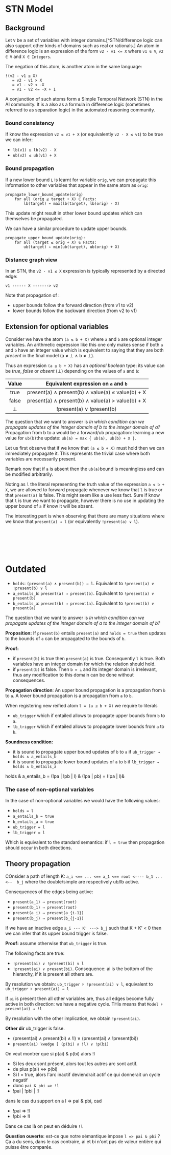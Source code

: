 # STN Model

## Background

Let `V` be a set of variables with integer domains.[^STN/difference logic can also support other kinds of domains such as real or rationals.]
An atom in difference logic is an expression of the form `v2 - v1 <= X` where `v1 ∈ V`, `v2 ∈ V` and `X ∈ Integers`.

The negation of this atom, is another atom in the same language: 
```text
!(v2 - v1 ≤ X)
   = v2 - v1 > X
   = v1 - v2 < -X
   = v1 - v2 <= -X + 1
```

A conjunction of such atoms form a Simple Temporal Network (STN) in the AI community.
It is a also as a formula in difference logic (sometimes referred to as separation logic) in the automated reasoning community.

### Bound consistency 

If know the expression `v2 ≤ v1 + X` (or equivalently `v2 - X ≤ v1`) to be true we can infer:

 - `lb(v1) ≥ lb(v2) - X`
 - `ub(v2) ≤ ub(v1) + X`

 ### Bound propagation

If a new lower bound `L` is learnt for variable `orig`, we can propagate this information to other variables that appear in the same atom as `orig`:

```text
propagate_lower_bound_update(orig)
    for all (orig ≤ target + X) ∈ Facts:
        lb(target) ← max(lb(target), lb(orig) - X)
```
This update might result in other lower bound updates which can themselves be propagated.


We can have a similar procedure to update upper bounds.
```text
propagate_upper_bound_update(orig):
    for all (target ≤ orig + X) ∈ Facts:
        ub(target) ← min(ub(target), ub(orig) + X)
```

### Distance graph view

In an STN, the `v2 - v1 ≤ X` expression is typically represented by a directed edge:

`v1 ------ X -------> v2`

Note that propagation of :

- upper bounds follow the forward direction (from v1 to v2)
- lower bounds follow the backward direction (from v2 to v1)



## Extension for optional variables

Consider we have the atom `(a ≤ b + X)` where `a` and `b` are optional integer variables.
An arithmetic expression like this one only makes sense if both `a` and `b` have an integer value which is equivalent to saying that they are both *present* in the final model (a ≠ ⊥ ∧ b ≠ ⊥).

Thus an expression `(a ≤ b + X)` has an *optional boolean* type: its value can be *true*, *false* or *absent* (⊥) depending on the values of `a` and `b`:

| Value | Equivalent expression on `a` and `b`              |
|:-----:|:-------------------------------------------------:|
| true  | present(a) ∧ present(b) ∧ value(a) ≤ value(b) + X |
| false | present(a) ∧ present(b) ∧ value(a) > value(b) + X |
|   ⊥   | !present(a) ∨ !present(b)                         |


The question that we want to answer is *In which condition can we propagate updates of the integer domain of b to the integer domain of a?*
Propagation from b to a would be a forward/ub propagation: learning a new value for `ub(b)`the update:
`ub(a) = max { ub(a), ub(b) + X }`.

Let us first observe that if we know that `(a ≤ b + X)` must hold then we can immediately propagate it. This represents the trivial case where both variables are necessarily present.

Remark now that if `a` is absent then the `ub(a)`bound is meaningless and can be modified arbitrarily.

Noting as `l` the literal representing the truth value of the expression `a ≤ b + X`, we are allowed to forward propagate whenever we know that `l` is true or that `present(a)` is false. This might seem like a use less fact. Sure if know that `l` is true we want to propagate, however there is no use in updating the upper bound of `a` if know it will be absent.

The interesting part is when observing that there are many situations where we know that `present(a) ⇒ l` (or equivalently `!present(a) ∨ l`).





```






```

# Outdated 


 - `holds`:  `(present(a) ∧ present(b)) ⇒ l`. Equivalent to `!present(a) ∨ !present(b) ∨ l`
 - `a_entails_b`: `present(a) ⇒ present(b)`. Equivalent to `!present(a) ∨ present(b)`
 - `b_entails_a`: `present(b) ⇒ present(a)`. Equivalent to `!present(b) ∨ present(a)`

The question that we want to answer is *In which condition can we propagate updates of the integer domain of a to the integer domain of b?*

**Proposition:** If `present(b)` entails `present(a)` and `holds = true` then updates to the bounds of `a` can be propagated to the bounds of `b`.

**Proof:**

- if `present(b)` is true then `present(a)` is true. Consequently `l` is true. Both variables have an integer domain for which the relation should hold.
- if `present(b)` is false. Then `b = ⊥` and its integer domain is irrelevant, thus any modification to this domain can be done without consequences.


**Propagation direction**: An upper bound propagation is a propagation from `b` to `a`. A lower bound propagation is a propagation from `a` to `b`.

When registering new reified atom `l = (a ≤ b + X)` we require to literals

 - `ub_trigger` which if entailed allows to propagate upper bounds from `b` to `a`.
 - `lb_trigger` which if entailed allows to propagate lower bounds from `a` to `b`.

**Soundness condition:**

 - it is sound to propagate upper bound updates of `b` to `a` if `ub_trigger ⇒ holds ∧ a_entails_b` 
 - it is sound to propagate lower bound updates of `a` to `b` if `lb_trigger ⇒ holds ∧ b_entails_a` 

 holds & a_entails_b
    = (!pa | !pb | l) & (!pa | pb)
    = (!pa | l)&

### The case of non-optional variables

In the case of non-optional variables we would have the following values:

 - `holds = l`
 - `a_entails_b = true`
 - `b_entails_a = true`
 - `ub_trigger = l`
 - `lb_trigger = l`

Which is equivalent to the standard semantics: if `l = true` then propagation should occur in both directions.



## Theory propagation


COnsider a path of length K: `a_i <== ... <== a_1 <== root <---- b_1 ... <--  b_j` where the double/simple are respectively ub/lb active.

Consequences of the edges being active:
 - `present(a_1) ⇒ present(root)` 
 - `present(b_1) ⇒ present(root)`
 - `present(a_i) ⇒ present(a_{i-1})`
 - `present(b_j) ⇒ present(b_{j-1})`

If we have an inactive edge `a_i --- K' ---> b_j` such that K + K' < 0 then we can infer that its upper bound trigger is false.

**Proof:** assume otherwise that `ub_trigger` is true.

The following facts are true:
 - `!present(ai) ∨ !present(bi) ∨ l`
 - `!present(ai) ∨ present(bi)`. Consequence: ai is the bottom of the hierarchy, if it is present all others are.

By resolution we obtain: `ub_trigger ⊧ !present(ai) ∨ l`, equivalent to `ub_trigger ⊧ present(ai) ⇒ l`

If `ai` is present then all other variables are, thus all edges become fully active in both direction: we have a negative cycle.
THis means that `Model ⊧ present(ai) ⇒ !l`

By resolution with the other implication, we obtain `!present(ai)`.



**Other dir** ub_trigger is false.
  - (present(ai) ∧ present(bi) ∧ !l) ∨ (present(ai) ∧ !present(bi))
  - `present(ai) \wedge [ (p(bi) ∧ !l) ∨ !p(bi) `


On veut montrer que si p(ai) & p(bi) alors !l

 - Si les deux sont présent, alors tout les autres arc sont actif.
 - de plus p(ai) <=> p(bi)
 - Si l = true, alors l'arc inactif deviendrait actif ce qui donnerait un cycle negatif
 - donc `pai & pbi => !l`
 - !pai | !pbi | !l

dans le cas du support on a l => pai & pbi, cad
 - !pai => !l
 - !pbi => !l

Dans ce cas là on peut en déduire `!l`

**Question ouverte**: est-ce que notre sémantique impose `l => pai & pbi` ?
Ça a du sens, dans le cas contraire, ai et bi n'ont pas de valeur entière qui puisse être comparée.